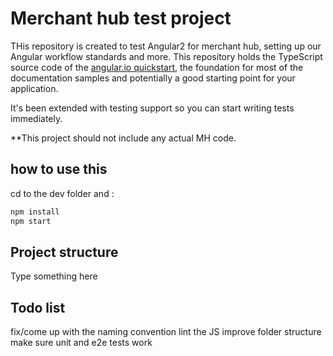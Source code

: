 # Merchant hub test project

THis repository is created to test Angular2 for merchant hub, setting up our Angular workflow standards and more.
This repository holds the TypeScript source code of the [angular.io quickstart](https://angular.io/docs/ts/latest/quickstart.html),
the foundation for most of the documentation samples and potentially a good starting point for your application.

It's been extended with testing support so you can start writing tests immediately.

**This project should not include any actual MH code.


## how to use this

cd to the dev folder and :

```bash
npm install
npm start
```

## Project structure

Type something here

## Todo list

fix/come up with the naming convention
lint the JS
improve folder structure
make sure unit and e2e tests work

